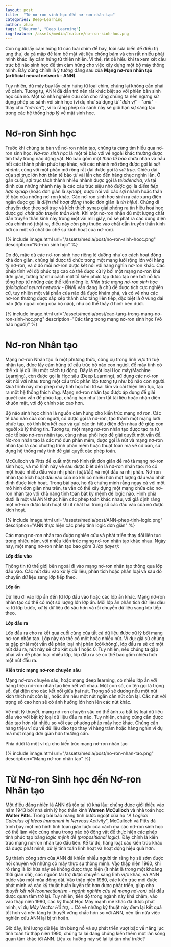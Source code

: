 ```yaml
---
layout: post
title:  "Từ nơ-ron sinh học đến nơ-ron nhân tạo"
categories: Deep-Learning
author: zhao
tags: ["Neuron", "Deep Learning"]
img-feature: /assets/media/feature/no-ron-sinh-hoc.png
---
```


Con người lấy cảm hứng từ các loài chim để bay, loài sứa biển để điều trị ung thư, da cá mập để làm bề mặt vật liệu chống bám và còn rất nhiều phát minh khác lấy cảm hứng từ thiên nhiên. Vì thế, rất dễ hiểu khi ta xem xét cấu trúc bộ não sinh học để tìm cảm hứng cho việc xây dựng một bộ máy thông minh. Đây cũng chính là ý tưởng đằng sau của **Mạng nơ-ron nhân tạo (artificial neural network - ANN)**. 

Tuy nhiên, dù máy bay lấy cảm hứng từ loài chim, chúng lại không cần phải vỗ cánh. Tương tự, ANN đã dần trở nên rất khác biệt so với phiên bản sinh học của nó. Một số nhà nghiên cứu còn cho rằng chúng ta nên ngừng sử dụng phép so sánh với sinh học (ví dụ như sử dụng từ "*đơn vị*" - "*unit*" - thay cho "*nơ-ron*"), vì lo rằng phép so sánh này sẽ giới hạn sự sáng tạo trong các hệ thống hợp lý về mặt sinh học.


# Nơ-ron Sinh học

Trước khi chúng ta bàn về nơ-ron nhân tạo, chúng ta cùng tìm hiểu qua nơ-ron sinh học. *Nơ-ron sinh học* là một tế bào với vẻ ngoài khác thường được tìm thấy trong não động vật. Nó bao gồm một *thân tế bào* chứa nhân và hầu hết các thành phần phức tạp khác, với các nhánh mở rộng được gọi là *sợi nhánh*, cùng với một phần mở rộng rất dài được gọi là *sợi trục*. Chiều dài của sợi trục lớn hơn thân tế bào từ vài lần cho đến hàng chục nghìn lần. Ở gần cuối, sợi trục tách thành nhiều nhành được gọi là *telodendria*, và tại đỉnh của những nhành này là các cấu trúc siêu nhỏ được gọi là *điểm tiếp hợp synap* (hoặc đơn giản là *synap*), được nối với các sợi nhánh hoặc thân tế bào của những nơ-ron khác. Các nơ-ron sinh học sinh ra các xung điện ngắn được gọi là *điện thế hoạt động* (hoặc đơn giản  là *tín hiệu*). Chúng di chuyển dọc theo sợi trục và kích thích synap giải phóng ra tín hiệu hoá học được gọi *chất dẫn truyền thần kinh*. Khi một nơ-ron nhận đủ một lượng chất dẫn truyền thần kinh này trong một vài mili giây, nó sẽ phát ra các xung điện của chính nó (thật ra, điều này còn phụ thuộc vào chất dẫn truyền thần kinh bởi có một số chất ức chế sự kích hoạt của nơ-ron). 

{% include image.html url="/assets/media/post/no-ron-sinh-hocc.png" description="Nơ-ron sinh học" %}

Do đó, mặc dù các nơ-ron sinh học riêng lẻ dường như có cách hoạt động khá đơn giản, chúng lại được tổ chức trong một mạng lưới rộng lớn với hàng tỷ nơ-ron, và ở đố mỗi nơ-ron được kết nối với hàng nghìn nơ-ron khác. Các phép tính với độ phức tạp cao có thể được xử lý bởi một mạng nơ-ron khá đơn giản, tương tự như cách một tổ kiến phức tạp được tạo nên bởi nỗ lực tổng hợp từ những các thể kiến riêng lẻ. *Kiến trúc mạng nơ-ron sinh học (biological neural network - BNN)* vẫn đang là chủ đề được tích cực nghiên cứ, tuy nhiên một vài phần của não đã được khám phá, và có vẻ như các nơ-ron thường được sắp xếp thành các tầng liên tiếp, đặc biệt là ở vùng đại não (lớp ngoài cùng của bộ não), như có thể thấy ở hình bên dưới.

{% include image.html url="/assets/media/post/cac-tang-trong-mang-no-ron-sinh-hoc.png" description="Các tầng trong mạng nơ-ron sinh học (Võ não người)" %}

# Nơ-ron Nhân tạo

Mạng nơ-ron Nhân tạo là một phương thức, công cụ trong lĩnh vực trí tuệ nhân tạo, được lấy cảm hứng từ cấu trúc bộ não con người, để máy tính có thể xử lý dữ liệu một cách tự động. Đây là một loại Học máy(Machine Learning), còn được gọi là Học sâu (Deep Learning), sử dụng các nơ-ron kết nối với nhau trong một cấu trúc phân lớp tương tự như bộ não con người. Quá trình này cho phép máy tính học hỏi từ sai lầm và cải thiện liên tục, tạo ra một hệ thống thích ứng. Mạng nơ-ron nhân tạo được áp dụng để giải quyết các vấn đề phức tạp, chẳng hạn như tóm tắt tài liệu hoặc nhận diện khuôn mặt, với độ chính xác cao hơn.

Bộ não sinh học chính là nguồn cảm hứng cho kiến trúc mạng nơ ron. Các tế bào não của con người, có được gọi là nơ-ron, tạo thành một mạng lưới phức tạp, có tính liên kết cao và gửi các tín hiệu điện đến nhau để giúp con người xử lý thông tin. Tương tự, một mạng nơ-ron nhân tạo được tạo ra từ các tế bào nơ-ron nhân tạo, cùng nhau phối hợp để giải quyết một vấn đề. Nơ-ron nhân tạo là các mô đun phần mềm, được gọi là nút và mạng nơ-ron nhân tạo là các chương trình phần mềm hoặc thuật toán mà về cơ bản, sử dụng hệ thống máy tính để giải quyết các phép toán.

McCulloch và Pitts đề xuất một mô hình rất đơn giản để mô tả mạng nơ-ron sinh học, và mô hình này về sau được biết đến là nơ-ron nhân tạo: nó có một hoặc nhiều đầu vào nhị phân (bật/tắt) và một đầu ra nhị phân. Nơ-ron nhân tạo kích hoạt đầu vào của nó khi có nhiều hơn một lượng đầu vào nhất định được kích hoạt. Trong bài báo, họ đã chứng minh rằng ngay cả với một mô hình đơn giản như trên, ta vẫn có thể xây dựng một mạng chứa các nơ-ron nhân tạo với khả năng tính toán bất kỳ mệnh đề logic nào. Hình phía dưới là một vài ANN thực hiện các phép toán khác nhau, với giả định rằng một nơ-ron được kích hoạt khi ít nhất hai trong số các đầu vào của nó được kích hoạt. 

{% include image.html url="/assets/media/post/ANN-phep-tinh-logic.png" description="ANN thực hiện các phép tính logic đơn giản" %}

Các mạng nơ-ron nhân tạo được nghiên cứu và phát triển thay đổi liên tục trong nhiều năm, với nhiều kiến trúc mạng nơ-ron nhân tạo khác nhau. Ngày nay, một mạng nơ-ron nhân tạo bao gồm 3 *lớp (layer)*:

**Lớp đầu vào**

Thông tin từ thế giới bên ngoài đi vào mạng nơ-ron nhân tạo thông qua lớp đầu vào. Các nút đầu vào xử lý dữ liệu, phân tích hoặc phân loại và sau đó chuyển dữ liệu sang lớp tiếp theo.

**Lớp ẩn**

Dữ liệu đi vào lớp ẩn đến từ lớp đầu vào hoặc các lớp ẩn khác. Mạng nơ-ron nhân tạo có thể có một số lượng lớn lớp ẩn. Mỗi lớp ẩn phân tích dữ liệu đầu ra từ lớp trước, xử lý dữ liệu đó sâu hơn và rồi chuyển dữ liệu sang lớp tiếp theo.

**Lớp đầu ra**

Lớp đầu ra cho ra kết quả cuối cùng của tất cả dữ liệu được xử lý bởi mạng nơ-ron nhân tạo. Lớp này có thể có một hoặc nhiều nút. Ví dụ: giả sử chúng ta gặp phải một vấn đề phân loại nhị phân (có/không), lớp đầu ra sẽ có một nút đầu ra, nút này sẽ cho kết quả 1 hoặc 0. Tuy nhiên, nếu chúng ta gặp phải vấn đề phân loại nhiều lớp, lớp đầu ra sẽ có thể bao gồm nhiều hơn một nút đầu ra.

**Kiến trúc mạng nơ-ron chuyên sâu** 

Mạng nơ-ron chuyên sâu, hoặc mạng deep learning, có nhiều lớp ẩn với hàng triệu nơ-ron nhân tạo liên kết với nhau. Một con số, có tên gọi là trọng số, đại diện cho các kết nối giữa hai nút. Trọng số sẽ dương nếu một nút kích thích nút còn lại, hoặc âm nếu một nút ngăn cản nút còn lại. Các nút với trọng số cao hơn sẽ có ảnh hưởng lớn hơn lên các nút khác.

Về mặt lý thuyết, mạng nơ-ron chuyên sâu có thể ánh xạ bất kỳ loại dữ liệu đầu vào với bất kỳ loại dữ liệu đầu ra nào. Tuy nhiên, chúng cũng cần được đào tạo hơn rất nhiều so với các phương pháp máy học khác. Chúng cần hàng triệu ví dụ về dữ liệu đào tạo thay vì hàng trăm hoặc hàng nghìn ví dụ mà một mạng đơn giản hơn thường cần. 

Phía dưới là một ví dụ cho kiến trúc mạng nơ-ron nhân tạo

{% include image.html url="/assets/media/post/no-ron-nhan-tao.png" description="Mạng nơ-ron nhân tạo" %}

# Từ Nơ-ron Sinh học đến Nơ-ron Nhân tạo

Một điều đáng nhiên là ANN đã tồn tại từ khá lâu: chúng được giới thiệu vào năm 1943 bởi nhà sinh lý học thần kinh **Warren McCulloch** và nhà toán học **Walter Pitts**. Trong bài báo mang tính bước ngoặt của họ "*A Logical Calculus of Ideas Immanent in Nervous Activity*", McCulloch và Pitts đã trình bày một mô hình tính toán giản lược của cách mà các nơ-ron sinh học có thể làm việc cùng nhau trong não bộ động vật để thực hiện các phép tính phức tạp bằng *logic mệnh đề (propositional logic)*. Đây chính là kiến trúc mạng nơ-ron nhân tạo đầu tiên. Kể từ đó, hàng loạt các kiến trúc khác đã được phát minh, xử lý tính toán linh hoạt và hoạt động hiệu quả hơn.

Sự thành công sớm của ANN đã khiến nhiều người tin rằng họ sẽ sớm được nói chuyện với những cố máy thực sự thông minh. Vào thập niên 1960, khi rõ ràng là lời hứa này sẽ không được thực hiện (ít nhất là trong một khoảng thời gian dài), các nguồn tài trợ được chuyển sang lĩnh vực khác, và ANN bước vào một mùa đông dài. Vào thập niên 1980, các kiến trúc mới được phát minh và các kỹ thuật huấn luyện tốt hơn được phát triển, giúp cho *thuyết kết nối (connectionism - ngành nghiên cứu về mạng nơ-ron)* bắt đầu được quan tâm trở lại. Tuy nhiên, tiến độ trong ngành này khá chậm, vào vào thập niên 1990, các kỹ thuật Học Máy mạnh mẽ khác đã được phát minh, ví dụ *Máy Vector Hỗ trợ*,... Có vẻ những kỹ thuật này đem lại kết quả tốt hơn và nền tảng lý thuyết vững chắc hơn so với ANN, nên lần nữa việc nghiên cứu ANN lại bị trì hoãn. 

Giờ đây, khi lượng dữ liệu lớn bùng nổ và sự phát triển vượt bậc về năng lực tính toán từ thập niên 1990, chúng ta lại đang chứng kiến thêm một làn sống quan tâm khác tới ANN. Liệu xu hướng này sẽ lại lụi tàn như trước?
